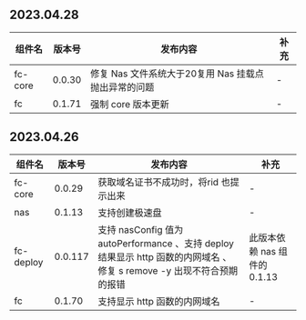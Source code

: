 ## 2023.04.28

| 组件名 | 版本号 | 发布内容 | 补充 |
| --- | --- | --- |--- |
| fc-core | 0.0.30 | 修复 Nas 文件系统大于20复用 Nas 挂载点抛出异常的问题 | - |
| fc | 0.1.71 | 强制 core 版本更新 | - |

## 2023.04.26

| 组件名 | 版本号 | 发布内容 | 补充 |
| --- | --- | --- |--- |
| fc-core | 0.0.29 | 获取域名证书不成功时，将rid 也提示出来 | - |
| nas | 0.1.13 | 支持创建极速盘 | - |
| fc-deploy | 0.0.117 | 支持 nasConfig 值为 autoPerformance 、支持 deploy 结果显示 http 函数的内网域名 、修复 s remove -y 出现不符合预期的报错 | 此版本依赖 nas 组件的 0.1.13 |
| fc | 0.1.70 | 支持显示 http 函数的内网域名 | - |




